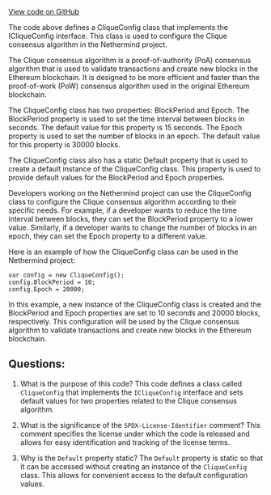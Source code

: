 [View code on GitHub](https://github.com/NethermindEth/nethermind/src/Nethermind/Nethermind.Consensus.Clique/CliqueConfig.cs)

The code above defines a CliqueConfig class that implements the ICliqueConfig interface. This class is used to configure the Clique consensus algorithm in the Nethermind project. 

The Clique consensus algorithm is a proof-of-authority (PoA) consensus algorithm that is used to validate transactions and create new blocks in the Ethereum blockchain. It is designed to be more efficient and faster than the proof-of-work (PoW) consensus algorithm used in the original Ethereum blockchain. 

The CliqueConfig class has two properties: BlockPeriod and Epoch. The BlockPeriod property is used to set the time interval between blocks in seconds. The default value for this property is 15 seconds. The Epoch property is used to set the number of blocks in an epoch. The default value for this property is 30000 blocks. 

The CliqueConfig class also has a static Default property that is used to create a default instance of the CliqueConfig class. This property is used to provide default values for the BlockPeriod and Epoch properties. 

Developers working on the Nethermind project can use the CliqueConfig class to configure the Clique consensus algorithm according to their specific needs. For example, if a developer wants to reduce the time interval between blocks, they can set the BlockPeriod property to a lower value. Similarly, if a developer wants to change the number of blocks in an epoch, they can set the Epoch property to a different value. 

Here is an example of how the CliqueConfig class can be used in the Nethermind project:

```
var config = new CliqueConfig();
config.BlockPeriod = 10;
config.Epoch = 20000;
```

In this example, a new instance of the CliqueConfig class is created and the BlockPeriod and Epoch properties are set to 10 seconds and 20000 blocks, respectively. This configuration will be used by the Clique consensus algorithm to validate transactions and create new blocks in the Ethereum blockchain.
## Questions: 
 1. What is the purpose of this code?
   This code defines a class called `CliqueConfig` that implements the `ICliqueConfig` interface and sets default values for two properties related to the Clique consensus algorithm.

2. What is the significance of the `SPDX-License-Identifier` comment?
   This comment specifies the license under which the code is released and allows for easy identification and tracking of the license terms.

3. Why is the `Default` property static?
   The `Default` property is static so that it can be accessed without creating an instance of the `CliqueConfig` class. This allows for convenient access to the default configuration values.